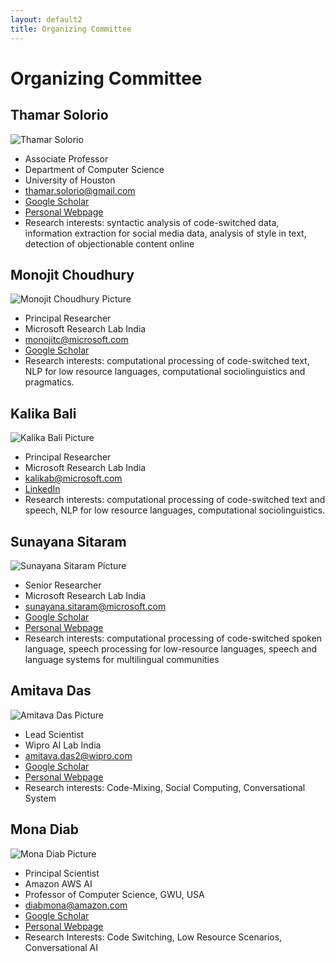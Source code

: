```yaml
---
layout: default2
title: Organizing Committee
---
```


# Organizing Committee

## Thamar Solorio

![Thamar Solorio](/images/sol.png)
- Associate Professor
- Department of Computer Science
- University of Houston
- [thamar.solorio@gmail.com](mailto:thamar.solorio@gmail.com "Email")
- [Google Scholar](http://scholar.google.com/citations?user=Gmjwy-IAAAAJ&hl=en "Google Scholar")
- [Personal Webpage](http://solorio.uh.edu/ "Personal Webpage")
- Research interests: syntactic analysis of code-switched data, information extraction for social media data, analysis of style in text, detection of objectionable content online

## Monojit Choudhury

![Monojit Choudhury Picture](/images/monochoud.png)
- Principal Researcher
- Microsoft Research Lab India
- [monojitc@microsoft.com](mailto:monojitc@microsoft.com  "Email")
- [Google Scholar](http://scholar.google.com/citations?user=WR1ImCMAAAAJ&hl=en "Google Scholar")
- Research interests: computational processing of code-switched text, NLP for low resource languages, computational sociolinguistics and pragmatics.

## Kalika Bali

![Kalika Bali Picture](/images/kalb.png)
- Principal Researcher
- Microsoft Research Lab India
- [kalikab@microsoft.com](mailto:kalikab@microsoft.com  "Email")
- [LinkedIn](https://in.linkedin.com/in/kalika-bali-b72bab9 "LinkedIn")
- Research interests: computational processing of code-switched text and speech, NLP for low resource languages, computational sociolinguistics.

## Sunayana Sitaram

![Sunayana Sitaram Picture](/images/SunSit.png)
- Senior Researcher
- Microsoft Research Lab India
- [sunayana.sitaram@microsoft.com](mailto:sunayana.sitaram@microsoft.com "Email")
- [Google Scholar](http://scholar.google.com/citations?user=PUxwYrkAAAAJ&hl=en "Google Scholar")
- [Personal Webpage](https://www.cs.cmu.edu/~ssitaram/ "Personal Webpage")
- Research interests: computational processing of code-switched spoken language, speech processing for low-resource languages, speech and language systems for multilingual communities

## Amitava Das

![Amitava Das Picture](/images/ad.png)
- Lead Scientist
- Wipro AI Lab India
- [amitava.das2@wipro.com](mailto:amitava.das2@wipro.com "Email")
- [Google Scholar](http://scholar.google.com/citations?user=HYpfhaEAAAAJ&hl=en "Google Scholar")
- [Personal Webpage](http://www.amitavadas.com/ "Personal Webpage")
- Research interests: Code-Mixing, Social Computing, Conversational System

## Mona Diab

![Mona Diab Picture](/images/md.png)
- Principal Scientist
- Amazon AWS AI
- Professor of Computer Science, GWU, USA
- [diabmona@amazon.com](mailto:diabmona@amazon.com "Email")
- [Google Scholar](http://scholar.google.com/citations?user=-y6SIhQAAAAJ&hl=en "Google Scholar")
- [Personal Webpage](https://web.seas.gwu.edu/mtdiab/ "Personal Webpage")
- Research Interests: Code Switching, Low Resource Scenarios, Conversational AI